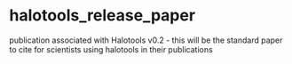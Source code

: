 # halotools_release_paper
publication associated with Halotools v0.2 - this will be the standard paper to cite for scientists using halotools in their publications
